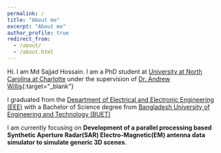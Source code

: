 ```yaml
---
permalink: /
title: "About me"
excerpt: "About me"
author_profile: true
redirect_from: 
  - /about/
  - /about.html
---
```


Hi. I am Md Sajjad Hossain. I am a PhD student at [University at North Carolina at Charlotte](https://www.uncc.edu/) under the supervision of [Dr. Andrew Willis](https://coefs.uncc.edu/arwillis/){:target="_blank"}

I graduated from the [Department of Electrical and Electronic Engineering (EEE)](http://eee.buet.ac.bd/) with a Bachelor of Science degree from [Bangladesh University of Engineering and Technology (BUET)](https://www.buet.ac.bd/web/) 



I am currently focusing on **Development of a parallel processing based Synthetic Aperture Radar(SAR) Electro-Magnetic(EM)
antenna data simulator to simulate generic 3D scenes**.




